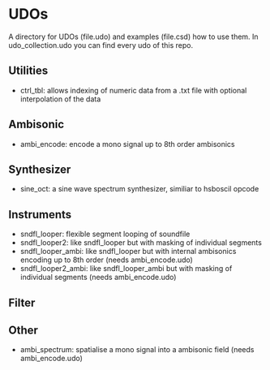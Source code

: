 # UDOs
A directory for UDOs (file.udo) and examples (file.csd) how to use
them. In udo_collection.udo you can find every udo of this repo.

## Utilities
- ctrl_tbl: allows indexing of numeric data from a .txt file with
optional interpolation of the data
## Ambisonic
- ambi_encode: encode a mono signal up to 8th order ambisonics

## Synthesizer
- sine_oct: a sine wave spectrum synthesizer, similiar to hsboscil opcode
## Instruments
- sndfl_looper: flexible segment looping of soundfile	
- sndfl_looper2: like sndfl_looper but with masking of individual
segments
- sndfl_looper_ambi: like sndfl_looper but with internal ambisonics
encoding up to 8th order (needs ambi_encode.udo)
- sndfl_looper2_ambi: like sndfl_looper_ambi but with masking of
individual segments (needs ambi_encode.udo)
## Filter
## Other
- ambi_spectrum: spatialise a mono signal into a ambisonic field
(needs ambi_encode.udo)